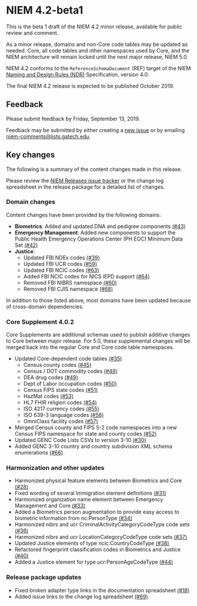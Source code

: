 
# NIEM 4.2-beta1

This is the beta 1 draft of the NIEM 4.2 minor release, available for public review and comment.

As a minor release, domains and non-Core code tables may be updated as needed.  Core, all code tables and other namespaces used by Core, and the NIEM architecture will remain locked until the next major release, NIEM 5.0.

NIEM 4.2 conforms to the `ReferenceSchemaDocument` (REF) target of the NIEM [Naming and Design Rules (NDR)](https://reference.niem.gov/niem/specification/naming-and-design-rules/4.0/niem-ndr-4.0.html) Specification, version 4.0.

The final NIEM 4.2 release is expected to be published October 2019.

## Feedback

Please submit feedback by Friday, September 13, 2019.

Feedback may be submitted by either creating a [new issue](https://github.com/NIEM/NIEM-Releases/issues) or by emailing <niem-comments@lists.gatech.edu>.

## Key changes

The following is a summary of the content changes made in this release.

Please review the [NIEM Releases issue tracker](https://github.com/NIEM/NIEM-Releases/issues?page=1&q=is%3Aissue+label%3A4.2+is%3Aclosed) or the change log spreadsheet in the release package for a detailed list of changes.

### Domain changes

Content changes have been provided by the following domains:

- **Biometrics**: Added and updated DNA and pedigree components [(#43)](https://github.com/NIEM/NIEM-Releases/issues/43)
- **Emergency Management**: Added new components to support the Public Health Emergency Operations Center (PH EOC) Minimum Data Set [(#42)](https://github.com/NIEM/NIEM-Releases/issues/42)
- **Justice**:
  - Updated FBI NDEx codes [(#39)](https://github.com/NIEM/NIEM-Releases/issues/39)
  - Updated FBI UCR codes [(#59)](https://github.com/NIEM/NIEM-Releases/issues/59)
  - Updated FBI NCIC codes [(#63)](https://github.com/NIEM/NIEM-Releases/issues/63)
  - Added FBI NCIC codes for NICS IEPD support [(#64)](https://github.com/NIEM/NIEM-Releases/issues/64)
  - Removed FBI NIBRS namespace [(#60)](https://github.com/NIEM/NIEM-Releases/issues/60)
  - Removed FBI CJIS namespace [(#68)](https://github.com/NIEM/NIEM-Releases/issues/68)

In addition to those listed above, most domains have been updated because of cross-domain dependencies.

### Core Supplement 4.0.2

Core Supplements are additional schemas used to publish additive changes to Core between major release.  For 5.0, these supplemental changes will be merged back into the regular Core and Core code table namespaces.

- Updated Core-dependent code tables [(#35)](https://github.com/NIEM/NIEM-Releases/issues/35)
  - Census county codes [(#45)](https://github.com/NIEM/NIEM-Releases/issues/45)
  - Census / DOT commodity codes [(#48)](https://github.com/NIEM/NIEM-Releases/issues/48)
  - DEA drug codes [(#49)](https://github.com/NIEM/NIEM-Releases/issues/49)
  - Dept of Labor occupation codes [(#50)](https://github.com/NIEM/NIEM-Releases/issues/50)
  - Census FIPS state codes [(#51)](https://github.com/NIEM/NIEM-Releases/issues/51)
  - HazMat codes [(#53)](https://github.com/NIEM/NIEM-Releases/issues/53)
  - HL7 FHIR religion codes [(#54)](https://github.com/NIEM/NIEM-Releases/issues/54)
  - ISO 4217 currency codes [(#55)](https://github.com/NIEM/NIEM-Releases/issues/55)
  - ISO 639-3 language codes [(#56)](https://github.com/NIEM/NIEM-Releases/issues/56)
  - OmniClass facility codes [(#57)](https://github.com/NIEM/NIEM-Releases/issues/57)
- Merged Census county and FIPS 5-2 code namespaces into a new Census FIPS namespace for state and county codes [(#52)](https://github.com/NIEM/NIEM-Releases/issues/52)
- Updated GENC Code Lists CSVs to version 3-10 [(#30)](https://github.com/NIEM/NIEM-Releases/issues/30)
- Added GENC 3-10 country and country subdivision XML schema enumerations [(#66)](https://github.com/NIEM/NIEM-Releases/issues/66)

### Harmonization and other updates

- Harmonized physical feature elements between Biometrics and Core [(#28)](https://github.com/NIEM/NIEM-Releases/issues/28)
- Fixed wording of several Immigration element definitions [(#31)](https://github.com/NIEM/NIEM-Releases/issues/31)
- Harmonized organization name element between Emergency Management and Core [(#33)](https://github.com/NIEM/NIEM-Releases/issues/33)
- Added a Biometrics person augmentation to provide easy access to biometric information from nc:PersonType [(#34)](https://github.com/NIEM/NIEM-Releases/issues/34)
- Harmonized nibrs and ucr CriminalActivityCategoryCodeType code sets [(#36)](https://github.com/NIEM/NIEM-Releases/issues/36)
- Harmonized nibrs and ucr LocationCategoryCodeType code sets [(#37)](https://github.com/NIEM/NIEM-Releases/issues/37)
- Updated Justice elements of type ncic:CountryCodeType [(#38)](https://github.com/NIEM/NIEM-Releases/issues/38)
- Refactored fingerprint classification codes in Biometrics and Justice [(#40)](https://github.com/NIEM/NIEM-Releases/issues/40)
- Added a Justice element for type ucr:PersonAgeCodeType [(#44)](https://github.com/NIEM/NIEM-Releases/issues/44)

### Release package updates

- Fixed broken adapter type links in the documentation spreadsheet [(#18)](https://github.com/NIEM/NIEM-Releases/issues/18)
- Added issue links to the change log spreadsheet [(#69)](https://github.com/NIEM/NIEM-Releases/issues/69)
